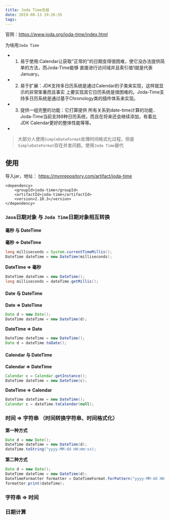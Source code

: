 ```yaml
---
title: Joda Time总结
date: 2019-08-13 19:26:55
tags:
---
```



官网：https://www.joda.org/joda-time/index.html

为啥用`Joda Time`
- 1. 易于使用:Calendar让获取"正常的"的日期变得很困难，使它没办法提供简单的方法，而Joda-Time能够 直接进行访问域并且索引值1就是代表January。
- 2. 易于扩展：JDK支持多日历系统是通过Calendar的子类来实现，这样就显示的非常笨重而且事实 上要实现其它日历系统是很困难的。Joda-Time支持多日历系统是通过基于Chronology类的插件体系来实现。
- 3. 提供一组完整的功能：它打算提供 所有关系到date-time计算的功能．Joda-Time当前支持8种日历系统，而且在将来还会继续添加，有着比JDK Calendar更好的整体性能等等。
- 



> 大部分人使用`SimpleDateFormat`处理时间格式化过程，但是`SimpleDateFormat`存在并发问题。使用`Joda Time`替代


## 使用

导入jar，地址： https://mvnrepository.com/artifact/joda-time
``` maven
<dependency>
    <groupId>joda-time</groupId>
    <artifactId>joda-time</artifactId>
    <version>2.10.3</version>
</dependency>
```

### `Java`日期对象 与 `Joda Time`日期对象相互转换

#### 毫秒 与 DateTime

**毫秒  =>  DateTime**
```java
long milliseconds = System.currentTimeMillis();
DateTime dateTime = new DateTime(milliseconds);
```

**DateTime  =>  毫秒**
```java
DateTime dateTime = new DateTime();
long milliseconds = dateTime.getMillis();
```


#### Date 与 DateTime

**Date  =>  DateTime**
```java
Date d = new Date();
DateTime dateTime = new DateTime(d);
```

**DateTime  =>  Date**
```java
DateTime dateTime = new DateTime();
Date d = dateTime.toDate();
```


#### Calendar 与 DateTime

**Calendar  =>  DateTime**
```java
Calendar c = Calendar.getInstance();
DateTime dateTime = new DateTime(c);
```

**DateTime  =>  Calendar**
```java
DateTime dateTime = new DateTime();
Calendar c = dateTime.toCalendar(null);
```


### 时间 => 字符串 （时间转换字符串、时间格式化）

**第一种方式** 
```java
Date d = new Date();
DateTime dateTime = new DateTime(d);
dateTime.toString("yyyy-MM-dd HH:mm:ss);
```

**第二种方式** 
```java
Date d = new Date();
DateTime dateTime = new DateTime(d);
DateTimeFormatter formatter = DateTimeFormat.forPattern("yyyy-MM-dd HH:mm:ss");
formatter.print(dateTime);
```


### 字符串 => 时间




### 日期计算

